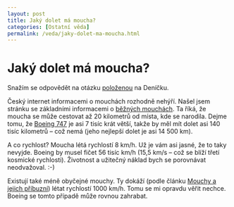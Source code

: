 ```yaml
---
layout: post
title: Jaký dolet má moucha?
categories: [Ostatní věda]
permalink: /veda/jaky-dolet-ma-moucha.html
---
```

# Jaký dolet má moucha?

Snažím se odpovědět na otázku [položenou](http://denicek.net/index.php?Action=Comment&RecordId=561) na Deníčku.

Český internet informacemi o mouchách rozhodně nehýří. Našel jsem stránku se základními informacemi o [běžných mouchách](http://www.insect-o-cutor.com/iocpages/flyfacts.html). Ta říká, že moucha se může cestovat až 20 kilometrů od místa, kde se narodila. Dejme tomu, že [Boeing 747](http://www.volny.cz/czechairliners/boeing_747.htm) je asi 7 tisíc krát větší, takže by měl mít dolet asi 140 tisíc kilometrů – což nemá (jeho nejlepší dolet je asi 14 500 km).

A co rychlost? Moucha létá rychlostí 8 km/h. Už je vám asi jasné, že to taky nevyjde. Boeing by musel fičet 56 tisíc km/h (15,5 km/s – což se blíží třetí kosmické rychlosti). Životnost a užitečný náklad bych se porovnávat neodvažoval. :-)

Existují také méně obyčejné mouchy. Ty dokáží (podle článku [Mouchy a jejich příbuzní](http://www.ikoktejl.cz/magaziny/koktejl/MKpriroda/koktejl_448.html)) létat rychlostí 1000 km/h. Tomu se mi opravdu věřit nechce. Boeing se tomto případě může rovnou zahrabat.

